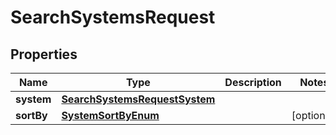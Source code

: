 
# SearchSystemsRequest

## Properties
Name | Type | Description | Notes
------------ | ------------- | ------------- | -------------
**system** | [**SearchSystemsRequestSystem**](SearchSystemsRequestSystem.md) |  | 
**sortBy** | [**SystemSortByEnum**](SystemSortByEnum.md) |  |  [optional]



